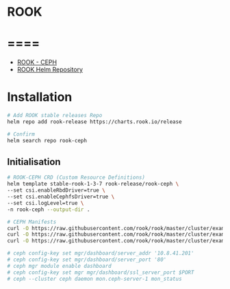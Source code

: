 # ROOK
# ====
- [ROOK - CEPH](https://rook.io/docs/rook/v1.3/ceph-quickstart.html)
- [ROOK Helm Repository](https://github.com/rook/rook/blob/master/Documentation/helm-operator.md)

# Installation
```bash
# Add ROOK stable releases Repo
helm repo add rook-release https://charts.rook.io/release

# Confirm 
helm search repo rook-ceph
```

## Initialisation
```bash
# ROOK-CEPH CRD (Custom Resource Definitions)
helm template stable-rook-1-3-7 rook-release/rook-ceph \
--set csi.enableRbdDriver=true \
--set csi.enableCephfsDriver=true \
--set csi.logLevel=true \
-n rook-ceph --output-dir .

# CEPH Manifests
curl -O https://raw.githubusercontent.com/rook/rook/master/cluster/examples/kubernetes/ceph/common.yaml
curl -O https://raw.githubusercontent.com/rook/rook/master/cluster/examples/kubernetes/ceph/operator.yaml
curl -O https://raw.githubusercontent.com/rook/rook/master/cluster/examples/kubernetes/ceph/cluster.yaml

# ceph config-key set mgr/dashboard/server_addr '10.8.41.201'
# ceph config-key set mgr/dashboard/server_port '80'
# ceph mgr module enable dashboard
# ceph config-key set mgr mgr/dashboard/ssl_server_port $PORT
# ceph --cluster ceph daemon mon.ceph-server-1 mon_status 
```